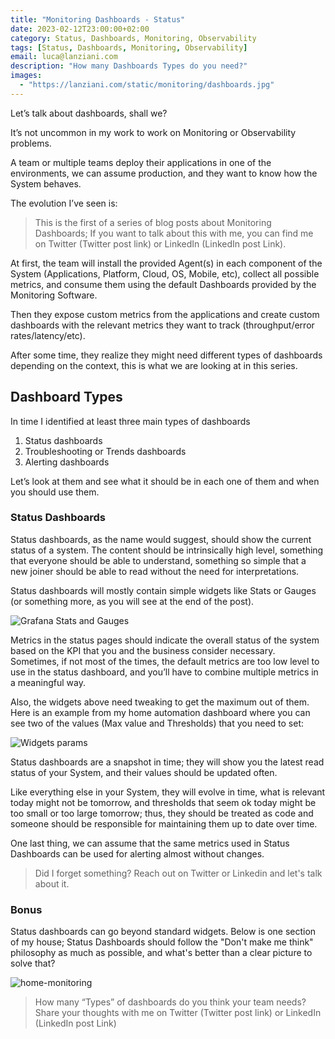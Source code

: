 ```yaml
---
title: "Monitoring Dashboards - Status"
date: 2023-02-12T23:00:00+02:00
category: Status, Dashboards, Monitoring, Observability
tags: [Status, Dashboards, Monitoring, Observability]
email: luca@lanziani.com
description: "How many Dashboards Types do you need?"
images:
  - "https://lanziani.com/static/monitoring/dashboards.jpg"
---
```


Let’s talk about dashboards, shall we?

It’s not uncommon in my work to work on Monitoring or Observability problems.

A team or multiple teams deploy their applications in one of the environments, we can assume production, and they want to know how the System behaves.

The evolution I’ve seen is:

> This is the first of a series of blog posts about Monitoring Dashboards; If you want to talk about this with me, you can find me on Twitter (Twitter post link) or LinkedIn (LinkedIn post Link).

At first, the team will install the provided Agent(s) in each component of the System (Applications, Platform, Cloud, OS, Mobile, etc), collect all possible metrics, and consume them using the default Dashboards provided by the Monitoring Software.

Then they expose custom metrics from the applications and create custom dashboards with the relevant metrics they want to track (throughput/error rates/latency/etc).

After some time, they realize they might need different types of dashboards depending on the context, this is what we are looking at in this series.

## Dashboard Types

In time I identified at least three main types of dashboards

1. Status dashboards
2. Troubleshooting or Trends dashboards
3. Alerting dashboards

Let’s look at them and see what it should be in each one of them and when you should use them.

### Status Dashboards

Status dashboards, as the name would suggest, should show the current status of a system. The content should be intrinsically high level, something that everyone should be able to understand, something so simple that a new joiner should be able to read without the need for interpretations.

Status dashboards will mostly contain simple widgets like Stats or Gauges (or something more, as you will see at the end of the post).

![Grafana Stats and Gauges](/static/monitoring/simple-widgets.png)

Metrics in the status pages should indicate the overall status of the system based on the KPI that you and the business consider necessary. Sometimes, if not most of the times, the default metrics are too low level to use in the status dashboard, and you’ll have to combine multiple metrics in a meaningful way.

Also, the widgets above need tweaking to get the maximum out of them. Here is an example from my home automation dashboard where you can see two of the values (Max value and Thresholds) that you need to set:

![Widgets params](/static/monitoring/widgets-params.png)

Status dashboards are a snapshot in time; they will show you the latest read status of your System, and their values should be updated often.

Like everything else in your System, they will evolve in time, what is relevant today might not be tomorrow, and thresholds that seem ok today might be too small or too large tomorrow; thus, they should be treated as code and someone should be responsible for maintaining them up to date over time.

One last thing, we can assume that the same metrics used in Status Dashboards can be used for alerting almost without changes.

> Did I forget something? Reach out on Twitter or Linkedin and let's talk about it.

### Bonus

Status dashboards can go beyond standard widgets. Below is one section of my house; Status Dashboards should follow the "Don't make me think" philosophy as much as possible, and what's better than a clear picture to solve that?

![home-monitoring](/static/monitoring/home-monitoring.png)

> How many “Types” of dashboards do you think your team needs? Share your thoughts with me on Twitter (Twitter post link) or LinkedIn (LinkedIn post Link)
